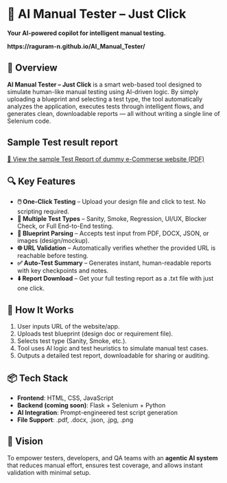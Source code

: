 <h1>🚀 AI Manual Tester – Just Click</h1> 
<p><strong>Your AI-powered copilot for intelligent manual testing.</strong></p>
<p><strong>https://raguram-n.github.io/AI_Manual_Tester/</strong></p>

<h2>🧠 Overview</h2>
<p><strong>AI Manual Tester – Just Click</strong> is a smart web-based tool designed to simulate human-like manual testing using AI-driven logic. By simply uploading a blueprint and selecting a test type, the tool automatically analyzes the application, executes tests through intelligent flows, and generates clean, downloadable reports — all without writing a single line of Selenium code.</p>

<h2>Sample Test result report</h2>
<p>
  <a href="Test Report PDF.pdf" target="_blank">📄 View the sample Test Report of dummy e-Commerse website (PDF)</a>
</p>

<h2>🔍 Key Features</h2>
<ul>
  <li><strong>🖱️ One-Click Testing</strong> – Upload your design file and click to test. No scripting required.</li>
  <li><strong>🔧 Multiple Test Types</strong> – Sanity, Smoke, Regression, UI/UX, Blocker Check, or Full End-to-End testing.</li>
  <li><strong>📄 Blueprint Parsing</strong> – Accepts test input from PDF, DOCX, JSON, or images (design/mockup).</li>
  <li><strong>🌐 URL Validation</strong> – Automatically verifies whether the provided URL is reachable before testing.</li>
  <li><strong>✅ Auto-Test Summary</strong> – Generates instant, human-readable reports with key checkpoints and notes.</li>
  <li><strong>⬇️ Report Download</strong> – Get your full testing report as a .txt file with just one click.</li>
</ul>

<h2>🧪 How It Works</h2>
<ol>
  <li>User inputs URL of the website/app.</li>
  <li>Uploads test blueprint (design doc or requirement file).</li>
  <li>Selects test type (Sanity, Smoke, etc.).</li>
  <li>Tool uses AI logic and test heuristics to simulate manual test cases.</li>
  <li>Outputs a detailed test report, downloadable for sharing or auditing.</li>
</ol>

<h2>📦 Tech Stack</h2>
<ul>
  <li><strong>Frontend</strong>: HTML, CSS, JavaScript</li>
  <li><strong>Backend (coming soon)</strong>: Flask + Selenium + Python</li>
  <li><strong>AI Integration</strong>: Prompt-engineered test script generation</li>
  <li><strong>File Support</strong>: .pdf, .docx, .json, .jpg, .png</li>
</ul>

<h2>🌟 Vision</h2>
<p>To empower testers, developers, and QA teams with an <strong>agentic AI system</strong> that reduces manual effort, ensures test coverage, and allows instant validation with minimal setup.</p>
